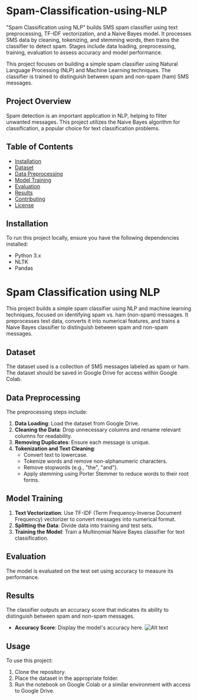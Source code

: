 # Spam-Classification-using-NLP
"Spam Classification using NLP" builds SMS spam classifier using text preprocessing, TF-IDF vectorization, and a Naive Bayes model. It processes SMS data by cleaning, tokenizing, and stemming words, then trains the classifier to detect spam. Stages include data loading, preprocessing, training, evaluation to assess accuracy and model performance.

This project focuses on building a simple spam classifier using Natural Language Processing (NLP) and Machine Learning techniques. The classifier is trained to distinguish between spam and non-spam (ham) SMS messages. 

## Project Overview
Spam detection is an important application in NLP, helping to filter unwanted messages. This project utilizes the Naive Bayes algorithm for classification, a popular choice for text classification problems.

## Table of Contents
- [Installation](#installation)
- [Dataset](#dataset)
- [Data Preprocessing](#data-preprocessing)
- [Model Training](#model-training)
- [Evaluation](#evaluation)
- [Results](#results)
- [Contributing](#contributing)
- [License](#license)

## Installation
To run this project locally, ensure you have the following dependencies installed:
- Python 3.x
- NLTK
- Pandas

# Spam Classification using NLP

This project builds a simple spam classifier using NLP and machine learning techniques, focused on identifying spam vs. ham (non-spam) messages. It preprocesses text data, converts it into numerical features, and trains a Naive Bayes classifier to distinguish between spam and non-spam messages.

## Dataset
The dataset used is a collection of SMS messages labeled as spam or ham. The dataset should be saved in Google Drive for access within Google Colab.

## Data Preprocessing
The preprocessing steps include:
1. **Data Loading**: Load the dataset from Google Drive.
2. **Cleaning the Data**: Drop unnecessary columns and rename relevant columns for readability.
3. **Removing Duplicates**: Ensure each message is unique.
4. **Tokenization and Text Cleaning**:
   - Convert text to lowercase.
   - Tokenize words and remove non-alphanumeric characters.
   - Remove stopwords (e.g., "the", "and").
   - Apply stemming using Porter Stemmer to reduce words to their root forms.

## Model Training
1. **Text Vectorization**: Use TF-IDF (Term Frequency-Inverse Document Frequency) vectorizer to convert messages into numerical format.
2. **Splitting the Data**: Divide data into training and test sets.
3. **Training the Model**: Train a Multinomial Naive Bayes classifier for text classification.

## Evaluation
The model is evaluated on the test set using accuracy to measure its performance.

## Results
The classifier outputs an accuracy score that indicates its ability to distinguish between spam and non-spam messages.

- **Accuracy Score**: Display the model's accuracy here.
  ![Alt text](images/model_output.PNG)

## Usage
To use this project:
1. Clone the repository.
2. Place the dataset in the appropriate folder.
3. Run the notebook on Google Colab or a similar environment with access to Google Drive.
